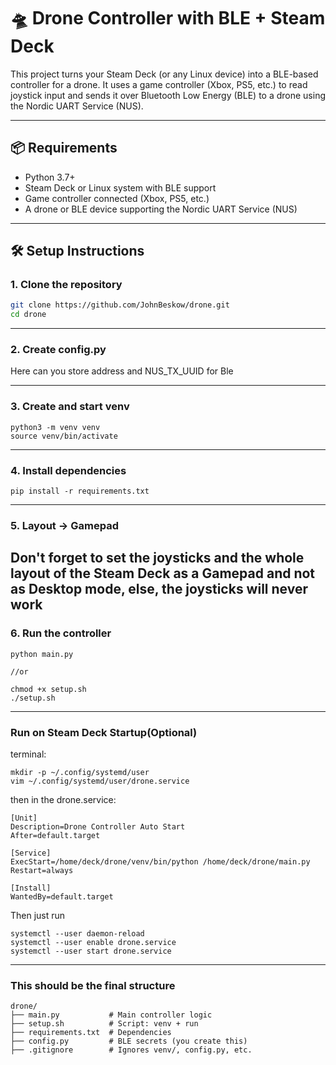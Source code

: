 # 🛸 Drone Controller with BLE + Steam Deck

This project turns your Steam Deck (or any Linux device) into a BLE-based controller for a drone. It uses a game controller (Xbox, PS5, etc.) to read joystick input and sends it over Bluetooth Low Energy (BLE) to a drone using the Nordic UART Service (NUS).

---

## 📦 Requirements

- Python 3.7+
- Steam Deck or Linux system with BLE support
- Game controller connected (Xbox, PS5, etc.)
- A drone or BLE device supporting the Nordic UART Service (NUS)

---

## 🛠 Setup Instructions

### 1. Clone the repository

```bash
git clone https://github.com/JohnBeskow/drone.git
cd drone
```
---

### 2. Create config.py

Here can you store address and NUS_TX_UUID for Ble

---
### 3. Create and start venv

```
python3 -m venv venv
source venv/bin/activate
```
---
### 4. Install dependencies
```
pip install -r requirements.txt
```
---
### 5. Layout -> Gamepad
Don't forget to set the joysticks and the whole layout of the Steam Deck as a Gamepad and not as Desktop mode, else, the joysticks will never work
---
### 6. Run the controller
```
python main.py

//or 

chmod +x setup.sh
./setup.sh
```
--- 
###  Run on Steam Deck Startup(Optional)

terminal:
```
mkdir -p ~/.config/systemd/user
vim ~/.config/systemd/user/drone.service
```

then in the drone.service:
```
[Unit]
Description=Drone Controller Auto Start
After=default.target

[Service]
ExecStart=/home/deck/drone/venv/bin/python /home/deck/drone/main.py
Restart=always

[Install]
WantedBy=default.target
```

Then just run 
```
systemctl --user daemon-reload
systemctl --user enable drone.service
systemctl --user start drone.service
```
---

### This should be the final structure
```
drone/
├── main.py           # Main controller logic
├── setup.sh          # Script: venv + run
├── requirements.txt  # Dependencies
├── config.py         # BLE secrets (you create this)
├── .gitignore        # Ignores venv/, config.py, etc.
```

